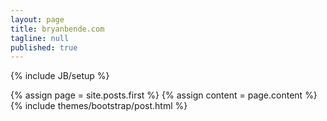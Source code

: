 ```yaml
---
layout: page
title: bryanbende.com
tagline: null
published: true
---
```


{% include JB/setup %}

<div>
{% assign page = site.posts.first %}
{% assign content = page.content %}
{% include themes/bootstrap/post.html %}
</div>
